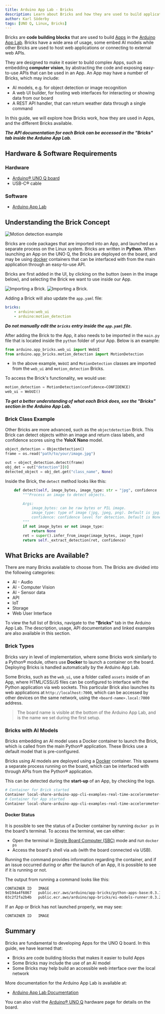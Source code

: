 ```yaml
---
title: Arduino App Lab - Bricks
description: Learn about Bricks and how they are used to build applications
author: Karl Söderby
tags: [UNO Q, Linux, Bricks]
---
```


Bricks are **code building blocks** that are used to build [Apps](/tutorials/uno-q/apps-lab-ide) in the [Arduino App Lab](/software/app-lab). Bricks have a wide area of usage, some embed AI models while other Bricks are used to host web applications or connecting to external web APIs.

They are designed to make it easier to build complex Apps, such as embedding **computer vision**, by abstracting the code and exposing easy-to-use APIs that can be used in an App. An App may have a number of Bricks, which may include:
- AI models, e.g. for object detection or image recognition
- A web UI builder, for hosting web interfaces for interacting or showing data from our board
- A REST API handler, that can return weather data through a single command

In this guide, we will explore how Bricks work, how they are used in Apps, and the different Bricks available.

***The API documentation for each Brick can be accessed in the "Bricks" tab inside the Arduino App Lab.***

## Hardware & Software Requirements

### Hardware

- [Arduino® UNO Q board](https://store.arduino.cc/products/uno-q)
- USB-C® cable

### Software

- [Arduino App Lab](https://www.arduino.cc/en/uno-q/)

## Understanding the Brick Concept

![Motion detection example](assets/motion-detection.png)

Bricks are code packages that are imported into an App, and launched as a separate process on the Linux system. Bricks are written in **Python**. When launching an App on the UNO Q, the Bricks are deployed on the board, and may be using [docker](https://www.docker.com/) containers that can be interfaced with from the main application through an easy-to-use API.

Bricks are first added in the UI, by clicking on the button (seen in the image below), and selecting the Brick we want to use inside our App. 

![Importing a Brick.](assets/add-brick-1.png)
![Importing a Brick.](assets/add-brick-2.png)

Adding a Brick will also update the `app.yaml` file:

```yaml
bricks:
    - arduino:web_ui
    - arduino:motion_detection
```

***Do not manually edit the `bricks` entry inside the `app.yaml` file.***

After adding the Brick to the App, it also needs to be imported in the `main.py` file that is located inside the `python` folder of your App. Below is an example:

```python
from arduino.app_bricks.web_ui import WebUI
from arduino.app_bricks.motion_detection import MotionDetection
```

- In the above example, `WebUI` and `MotionDetection` classes are imported from the `web_ui` and `motion_detection` Bricks. 

To access the Brick's functionality, we would use:

```python
motion_detection = MotionDetection(confidence=CONFIDENCE)
web_ui = WebUI()
```

***To get a better understanding of what each Brick does, see the "Bricks" section in the Arduino App Lab.***

### Brick Class Example

Other Bricks are more advanced, such as the `objectdetection` Brick. This Brick can detect objects within an image and return class labels, and confidence scores using the **YoloX Nano** model.

```python
object_detection = ObjectDetection()
frame = os.read("path/to/your/image.jpg")

out = object_detection.detect(frame)
obj_det = out["detection"][0]
detected_object = obj_det.get("class_name", None)
```

Inside the Brick, the `detect` method looks like this:

```python
    def detect(self, image_bytes, image_type: str = "jpg", confidence :float = None) -> dict:
        """Process an image to detect objects.

        Args:
            image_bytes: can be raw bytes or PIL image.
            image_type: type of image (jpg, jpeg, png). Default is jpg.
            confidence: confidence level for detection. Default is None (use module defaults).
        """
        if not image_bytes or not image_type:
            return None
        ret = super().infer_from_image(image_bytes, image_type)
        return self._extract_detection(ret, confidence)
```

## What Bricks are Available?

There are many Bricks available to choose from. The Bricks are divided into the following categories:
- AI - Audio
- AI - Computer Vision
- AI - Sensor data
- API
- IoT
- Storage
- Web User Interface

To view the full list of Bricks, navigate to the **"Bricks"** tab in the Arduino App Lab. The description, usage, API documentation and linked examples are also available in this section.

### Brick Types

Bricks vary in level of implementation, where some Bricks work similarly to a Python® module, others use **Docker** to launch a container on the board. Deploying Bricks is handled automatically by the Arduino App Lab. 

Some Bricks, such as the `web_ui`, use a folder called `assets` inside of an App, where HTML/CSS/JS files can be configured to interface with the Python application via web sockets. This particular Brick also launches its web applications at `http://localhost:7000`, which can be accessed by other devices on the same network, using the `<board-name>.local:7000` address.

> The board name is visible at the bottom of the Arduino App Lab, and is the name we set during the first setup.

### Bricks with AI Models

Bricks embedding an AI model uses a Docker container to launch the Brick, which is called from the main Python® application. These Bricks use a default model that is pre-configured.

Bricks using AI models are deployed using a [Docker](https://www.docker.com/) container. This spawns a separate process running on the board, which can be interfaced with through APIs from the Python® application.

This can be detected during the **start-up** of an App, by checking the logs. 

```sh
# Container for Brick started
Container local-share-arduino-app-cli-examples-real-time-accelerometer-ei-motion-detection-runner-1  Started
# Container for App started
Container local-share-arduino-app-cli-examples-real-time-accelerometer-main-1  Started
```

#### Docker Status

It is possible to see the status of a Docker container by running `docker ps` in the board's terminal. To access the terminal, we can either:
- Open the terminal in [Single Board Computer (SBC)](/tutorials/uno-q/single-board-computer) mode and run `docker ps`
- Access the board's shell via `adb` (with the board connected via USB).

Running the command provides information regarding the container, and if an issue occurred during or after the launch of an App, it is possible to see if it is running or not.

The output from running a command looks like this:

```sh
CONTAINER ID   IMAGE                                                      COMMAND                  CREATED        STATUS         PORTS                                       NAMES
9d194a4f6867   public.ecr.aws/arduino/app-bricks/python-apps-base:0.3.1   "/run.sh"                41 hours ago   Up 6 minutes   0.0.0.0:7000->7000/tcp, :::7000->7000/tcp   local-share-arduino-app-cli-examples-real-time-accelerometer-main-1
03c2f2fa2b4b   public.ecr.aws/arduino/app-bricks/ei-models-runner:0.3.2   "node /app/linux/nod…"   41 hours ago   Up 6 minutes   127.0.0.1:1337->1337/tcp                    local-share-arduino-app-cli-examples-real-time-accelerometer-ei-motion-detection-runner-1
```

If an App or Brick has not launched properly, we may see:

```sh
CONTAINER ID   IMAGE                                                      COMMAND                  CREATED        STATUS         PORTS                                       NAMES
```

## Summary

Bricks are fundamental to developing Apps for the UNO Q board. In this guide, we have learned that:
- Bricks are code building blocks that makes it easier to build Apps
- Some Bricks may include the use of an AI model
- Some Bricks may help build an accessible web interface over the local network

More documentation for the Arduino App Lab is available at:
- [Arduino App Lab Documentation](https://docs.arduino.cc/software/app-lab/)

You can also visit the [Arduino® UNO Q](/hardware/uno-q) hardware page for details on the board. 

